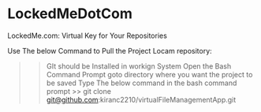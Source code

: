 # LockedMeDotCom
LockedMe.com: Virtual Key for Your Repositories


Use The below Command to Pull the Project Locam repository:

>> GIt should be Installed in workign System
>> Open the Bash Command Prompt
>> goto directory where you want the project to be saved
>> Type The below command in the bash command prompt
             >> git clone git@github.com:kiranc2210/virtualFileManagementApp.git
